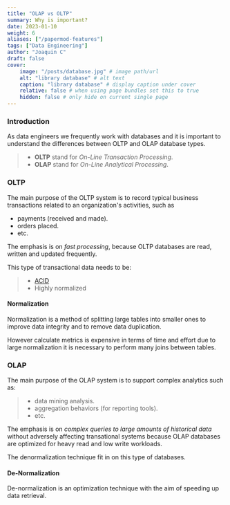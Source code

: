 ```yaml
---
title: "OLAP vs OLTP"
summary: Why is important?
date: 2023-01-10
weight: 6
aliases: ["/papermod-features"]
tags: ["Data Engineering"]
author: "Joaquin C"
draft: false
cover:
    image: "/posts/database.jpg" # image path/url
    alt: "library database" # alt text
    caption: "library database" # display caption under cover
    relative: false # when using page bundles set this to true
    hidden: false # only hide on current single page
---
```


### Introduction
As data engineers we frequently work with databases and it is important to understand the differences between OLTP and OLAP database types.

>- **OLTP** stand for *On-Line Transaction Processing*.
>- **OLAP** stand for *On-Line Analytical Processing*.

### OLTP
The main purpose of the OLTP system is to record typical business transactions related to an organization's activities, such as

- payments (received and made).
- orders placed.
- etc.

The emphasis is on *fast processing*, because OLTP databases are read, written and updated frequently. 

This type of transactional data needs to be:

>- [ACID](https://www.databricks.com/glossary/acid-transactions)
>- Highly normalized

#### Normalization
Normalization is a method of splitting large tables into smaller ones to improve data integrity and to remove data duplication.

However calculate metrics is expensive in terms of time and effort due to large normalization it is necessary to perform many joins between tables.
### OLAP
The main purpose of the OLAP system is to support complex analytics
such as:

>- data mining analysis.
>- aggregation behaviors (for reporting tools).
>- etc.

The emphasis is on *complex queries to large amounts of historical data* without adversely affecting transational systems because OLAP databases are optimized for heavy read and low write workloads.

The denormalization technique fit in on this type of databases.

#### De-Normalization
De-normalization is an optimization technique with the aim of speeding up data retrieval.